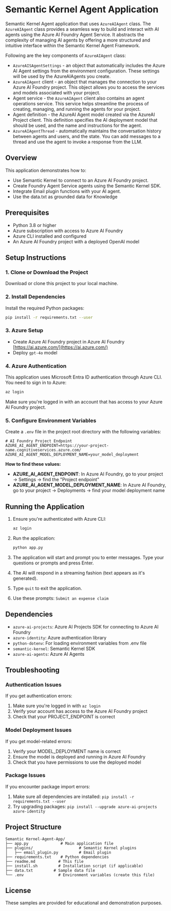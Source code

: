 # Semantic Kernel Agent Application

Semantic Kernel Agent application that uses `AzureAIAgent` class. The `AzureAIAgent` class provides a seamless way to build and interact with AI agents using the Azure AI Foundry Agent Service. It abstracts the complexity of managing AI agents by offering a more structured and intuitive interface within the Semantic Kernel Agent Framework.

Following are the key components of `AzureAIAgent` class:
- `AzureAISAgentSettings` - an object that automatically includes the Azure AI Agent settings from the environment configuration. These settings will be used by the AzureAIAgents you create.
- `AzureAIAgent` client - an object that manages the connection to your Azure AI Foundry project. This object allows you to access the services and models associated with your project.
- Agent service - the `AzureAIAgent` client also contains an agent operations service. This service helps streamline the process of creating, managing, and running the agents for your project.
- Agent definition - the AzureAI Agent model created via the AzureAI Project client. This definition specifies the AI deployment model that should be used, and the name and instructions for the agent.
- `AzureAIAgentThread` - automatically maintains the conversation history between agents and users, and the state. You can add messages to a thread and use the agent to invoke a response from the LLM.


## Overview

This application demonstrates how to:
- Use Semantic Kernel to connect to an Azure AI Foundry project.
- Create Foundry Agent Service agents using the Semantic Kernel SDK.
- Integrate Email plugin functions with your AI agent.
- Use the data.txt as grounded data for Knowledge

## Prerequisites

- Python 3.8 or higher
- Azure subscription with access to Azure AI Foundry
- Azure CLI installed and configured
- An Azure AI Foundry project with a deployed OpenAI model

## Setup Instructions

### 1. Clone or Download the Project

Download or clone this project to your local machine.

### 2. Install Dependencies

Install the required Python packages:

```bash
pip install -r requirements.txt --user
```

### 3. Azure Setup 
- Create Azure AI Foundry project in Azure AI Foundry [https://ai.azure.com/](https://ai.azure.com/)
- Deploy `gpt-4o` model


### 4. Azure Authentication

This application uses Microsoft Entra ID authentication through Azure CLI. You need to sign in to Azure:

```bash
az login
```

Make sure you're logged in with an account that has access to your Azure AI Foundry project.


### 5. Configure Environment Variables

Create a `.env` file in the project root directory with the following variables:

```env
# AI Foundry Project Endpoint
AZURE_AI_AGENT_ENDPOINT=https://your-project-name.cognitiveservices.azure.com/
AZURE_AI_AGENT_MODEL_DEPLOYMENT_NAME=your_model_deployment

```

**How to find these values:**

- **AZURE_AI_AGENT_ENDPOINT**: In Azure AI Foundry, go to your project → Settings → find the "Project endpoint"
- **AZURE_AI_AGENT_MODEL_DEPLOYMENT_NAME**: In Azure AI Foundry, go to your project → Deployments → find your model deployment name

## Running the Application

1. Ensure you're authenticated with Azure CLI:
   ```bash
   az login
   ```

2. Run the application:
   ```bash
   python app.py
   ```

3. The application will start and prompt you to enter messages. Type your questions or prompts and press Enter.

4. The AI will respond in a streaming fashion (text appears as it's generated).

5. Type `quit` to exit the application.

6. Use these prompts:
`Submit an expense claim`


## Dependencies

- `azure-ai-projects`: Azure AI Projects SDK for connecting to Azure AI Foundry
- `azure-identity`: Azure authentication library
- `python-dotenv`: For loading environment variables from .env file
- `semantic-kernel`: Semantic Kernel SDK
- `azure-ai-agents`: Azure AI Agents


## Troubleshooting

### Authentication Issues

If you get authentication errors:
1. Make sure you're logged in with `az login`
2. Verify your account has access to the Azure AI Foundry project
3. Check that your PROJECT_ENDPOINT is correct

### Model Deployment Issues

If you get model-related errors:
1. Verify your MODEL_DEPLOYMENT name is correct
2. Ensure the model is deployed and running in Azure AI Foundry
3. Check that you have permissions to use the deployed model

### Package Issues

If you encounter package import errors:
1. Make sure all dependencies are installed: `pip install -r requirements.txt --user`
2. Try upgrading packages: `pip install --upgrade azure-ai-projects azure-identity`

## Project Structure

```
Semantic Kernel-Agent-App/
├── app.py              # Main application file
├── plugins/                    # Semantic Kernel plugins
│   ├── email_plugin.py         # Email plugin
├── requirements.txt    # Python dependencies
├── readme.md          # This file
├── install.sh         # Installation script (if applicable)
├── data.txt         # Sample data file
└── .env               # Environment variables (create this file)
```

## License

These samples are provided for educational and demonstration purposes.